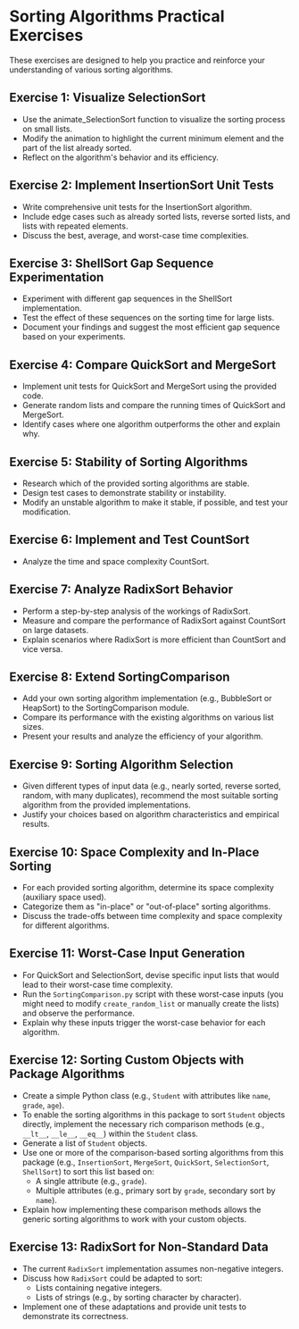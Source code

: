 # Sorting Algorithms Practical Exercises

These exercises are designed to help you practice and reinforce your understanding of various sorting algorithms.

## Exercise 1: Visualize SelectionSort
- Use the animate_SelectionSort function to visualize the sorting process on small lists.
- Modify the animation to highlight the current minimum element and the part of the list already sorted.
- Reflect on the algorithm's behavior and its efficiency.

## Exercise 2: Implement InsertionSort Unit Tests
- Write comprehensive unit tests for the InsertionSort algorithm.
- Include edge cases such as already sorted lists, reverse sorted lists, and lists with repeated elements.
- Discuss the best, average, and worst-case time complexities.

## Exercise 3: ShellSort Gap Sequence Experimentation
- Experiment with different gap sequences in the ShellSort implementation.
- Test the effect of these sequences on the sorting time for large lists.
- Document your findings and suggest the most efficient gap sequence based on your experiments.

## Exercise 4: Compare QuickSort and MergeSort
- Implement unit tests for QuickSort and MergeSort using the provided code.
- Generate random lists and compare the running times of QuickSort and MergeSort.
- Identify cases where one algorithm outperforms the other and explain why.

## Exercise 5: Stability of Sorting Algorithms
- Research which of the provided sorting algorithms are stable.
- Design test cases to demonstrate stability or instability.
- Modify an unstable algorithm to make it stable, if possible, and test your modification.

## Exercise 6: Implement and Test CountSort
- Analyze the time and space complexity CountSort.

## Exercise 7: Analyze RadixSort Behavior
- Perform a step-by-step analysis of the workings of RadixSort.
- Measure and compare the performance of RadixSort against CountSort on large datasets.
- Explain scenarios where RadixSort is more efficient than CountSort and vice versa.

## Exercise 8: Extend SortingComparison
- Add your own sorting algorithm implementation (e.g., BubbleSort or HeapSort) to the SortingComparison module.
- Compare its performance with the existing algorithms on various list sizes.
- Present your results and analyze the efficiency of your algorithm.

## Exercise 9: Sorting Algorithm Selection
- Given different types of input data (e.g., nearly sorted, reverse sorted, random, with many duplicates), recommend the most suitable sorting algorithm from the provided implementations.
- Justify your choices based on algorithm characteristics and empirical results.

## Exercise 10: Space Complexity and In-Place Sorting
- For each provided sorting algorithm, determine its space complexity (auxiliary space used).
- Categorize them as "in-place" or "out-of-place" sorting algorithms.
- Discuss the trade-offs between time complexity and space complexity for different algorithms.

## Exercise 11: Worst-Case Input Generation
- For QuickSort and SelectionSort, devise specific input lists that would lead to their worst-case time complexity.
- Run the `SortingComparison.py` script with these worst-case inputs (you might need to modify `create_random_list` or manually create the lists) and observe the performance.
- Explain why these inputs trigger the worst-case behavior for each algorithm.

## Exercise 12: Sorting Custom Objects with Package Algorithms
- Create a simple Python class (e.g., `Student` with attributes like `name`, `grade`, `age`).
- To enable the sorting algorithms in this package to sort `Student` objects directly, implement the necessary rich comparison methods (e.g., `__lt__`, `__le__`, `__eq__`) within the `Student` class.
- Generate a list of `Student` objects.
- Use one or more of the comparison-based sorting algorithms from this package (e.g., `InsertionSort`, `MergeSort`, `QuickSort`, `SelectionSort`, `ShellSort`) to sort this list based on:
    - A single attribute (e.g., `grade`).
    - Multiple attributes (e.g., primary sort by `grade`, secondary sort by `name`).
- Explain how implementing these comparison methods allows the generic sorting algorithms to work with your custom objects.

## Exercise 13: RadixSort for Non-Standard Data
- The current `RadixSort` implementation assumes non-negative integers.
- Discuss how `RadixSort` could be adapted to sort:
    - Lists containing negative integers.
    - Lists of strings (e.g., by sorting character by character).
- Implement one of these adaptations and provide unit tests to demonstrate its correctness.
